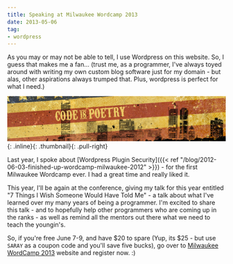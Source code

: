 ```yaml
---
title: Speaking at Milwaukee Wordcamp 2013
date: 2013-05-06
tag:
- wordpress
---
```

As you may or may not be able to tell, I use Wordpress on this website.   So, I guess that makes me a fan... (trust me, as a programmer, I've always toyed around with writing my own custom blog software just for my domain - but alas, other aspirations always trumped that.  Plus, wordpress is perfect for what I need.)

<!--more-->

[![Milwaukee Wordcamp 2013](/uploads/2013/wcmke.png)](http://2013.milwaukee.wordcamp.org/){: .inline}{: .thumbnail}{: .pull-right}

Last year, I spoke about [Wordpress Plugin Security]({{< ref "/blog/2012-06-03-finished-up-wordcamp-milwaukee-2012" >}}) - for the first Milwaukee Wordcamp ever.  I had a great time and really liked it.

This year, I'll be again at the conference, giving my talk for this year entitled "7 Things I Wish Someone Would Have Told Me" - a talk about what I've learned over my many years of being a programmer.  I'm excited to share this talk - and to hopefully help other programmers who are coming up in the ranks - as well as remind all the mentors out there what we need to teach the youngin's.

So, if you're free June 7-9, and have $20 to spare (Yup, its $25 - but use `SARAY` as a coupon code and you'll save five bucks), go over to [Milwaukee WordCamp 2013](http://2013.milwaukee.wordcamp.org/ ) website and register now. :)

